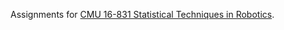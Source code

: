 Assignments for [CMU 16-831 Statistical Techniques in Robotics](https://sites.google.com/view/16-831-cmu/home).
